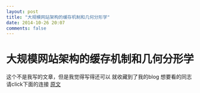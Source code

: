 ```yaml
---
layout: post
title: "大规模网站架构的缓存机制和几何分形学"
date: 2014-10-26 20:07
comments: false
---
```


大规模网站架构的缓存机制和几何分形学
============

这个不是我写的文章，但是我觉得写得还可以
就收藏到了我的blog
想要看的同志请click下面的连接
[原文](http://www.csdn.net/article/2014-10-21/2822218)
